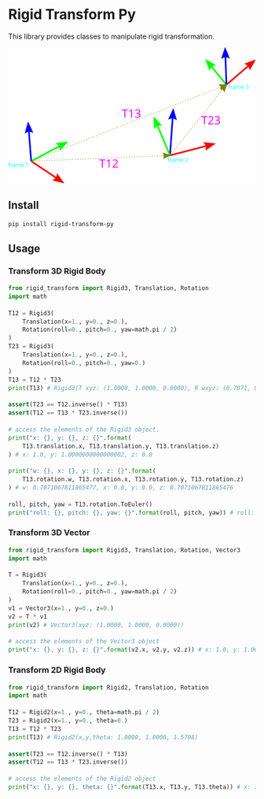 # Rigid Transform Py

This library provides classes to manipulate rigid transformation.

![rigid transform illustration](images/transform.svg "transform illustration")

## Install

```Shell
pip install rigid-transform-py
```

## Usage

### Transform 3D Rigid Body

```python
from rigid_transform import Rigid3, Translation, Rotation
import math

T12 = Rigid3(
    Translation(x=1., y=0., z=0.), 
    Rotation(roll=0., pitch=0., yaw=math.pi / 2)
)
T23 = Rigid3(
    Translation(x=1., y=0., z=0.), 
    Rotation(roll=0., pitch=0., yaw=0.)
)
T13 = T12 * T23
print(T13) # Rigid3(T xyz: (1.0000, 1.0000, 0.0000), R wxyz: (0.7071, 0.0000, 0.0000, 0.7071))

assert(T23 == T12.inverse() * T13)
assert(T12 == T13 * T23.inverse())

# access the elements of the Rigid3 object.
print("x: {}, y: {}, z: {}".format(
	T13.translation.x, T13.translation.y, T13.translation.z)
) # x: 1.0, y: 1.0000000000000002, z: 0.0

print("w: {}, x: {}, y: {}, z: {}".format(
	T13.rotation.w, T13.rotation.x, T13.rotation.y, T13.rotation.z)
) # w: 0.7071067811865477, x: 0.0, y: 0.0, z: 0.7071067811865476

roll, pitch, yaw = T13.rotation.ToEuler()
print("roll: {}, pitch: {}, yaw: {}".format(roll, pitch, yaw)) # roll: 0.0, pitch: 0.0, yaw: 1.5707963267948968
```

### Transform 3D Vector

```python
from rigid_transform import Rigid3, Translation, Rotation, Vector3
import math

T = Rigid3(
    Translation(x=1., y=0., z=0.), 
    Rotation(roll=0., pitch=0., yaw=math.pi / 2)
)
v1 = Vector3(x=1., y=0., z=0.)
v2 = T * v1
print(v2) # Vector3(xyz: (1.0000, 1.0000, 0.0000))

# access the elements of the Vector3 object
print("x: {}, y: {}, z: {}".format(v2.x, v2.y, v2.z)) # x: 1.0, y: 1.0000000000000002, z: 0.0
```

### Transform 2D Rigid Body

```python
from rigid_transform import Rigid2, Translation, Rotation
import math

T12 = Rigid2(x=1., y=0., theta=math.pi / 2)
T23 = Rigid2(x=1., y=0., theta=0.)
T13 = T12 * T23
print(T13) # Rigid2(x,y,theta: 1.0000, 1.0000, 1.5708)

assert(T23 == T12.inverse() * T13)
assert(T12 == T13 * T23.inverse())

# access the elements of the Rigid2 object
print("x: {}, y: {}, theta: {}".format(T13.x, T13.y, T13.theta)) # x: 1.0, y: 1.0000000000000002, theta: 1.570796326794897
```
